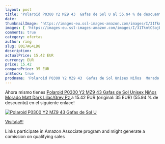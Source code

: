 ```yaml
---
layout: post
title: 'Polaroid P0300 Y2 MZ9 43  Gafas de Sol U al 55.94 % de descuento'
date: 
thumbnailImage: 'https://images-eu.ssl-images-amazon.com/images/I/31TkmtCSojL._SL200_.jpg'
images: [ 'https://images-eu.ssl-images-amazon.com/images/I/31TkmtCSojL._SL200_.jpg' ]
comments: true
category: ofertas
author: ring
slug: B017AG4LD8
description:
actualPrice: 15.42 EUR
currency: EUR
price: 15.42
comparePrice: 35 EUR
inStock: true
prodname: 'Polaroid P0300 Y2 MZ9 43  Gafas de Sol Unisex Niños  Morado  Matt Dark Lilac/Grey Pz '
---
```


Ahora mismo tienes [Polaroid P0300 Y2 MZ9 43  Gafas de Sol Unisex Niños  Morado  Matt Dark Lilac/Grey Pz ](https://www.amazon.es/dp/B017AG4LD8/?tag=tolees-21) a 15.42 EUR (original: 35 EUR) (55.94 %  de descuento) en el siguiente enlace!

[![Polaroid P0300 Y2 MZ9 43  Gafas de Sol U](https://images-eu.ssl-images-amazon.com/images/I/31TkmtCSojL._SL200_.jpg)](https://www.amazon.es/dp/B017AG4LD8/?tag=tolees-21)

[Visítala!!!](https://www.amazon.es/dp/B017AG4LD8/?tag=tolees-21)

Links participate in Amazon Associate program and might generate a comission on qualifying sales
